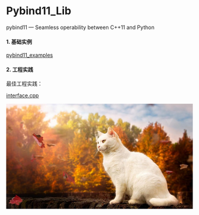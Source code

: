 # Pybind11_Lib
pybind11 — Seamless operability between C++11 and Python

#### 1. 基础实例

[pybind11_examples](https://github.com/cvdong/Pybind11_Lib/tree/main/pybind11_examples)

#### 2. 工程实践


最佳工程实践：

[interface.cpp](https://github.com/shouxieai/tensorRT_Pro/blob/main/src/application/app_python/interface.cpp)

![](./cat.jpg)